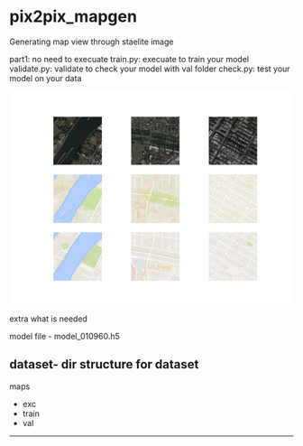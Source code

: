 # pix2pix_mapgen

Generating map view through staelite image

part1:        no need to execuate
train.py:     execuate to train your model
validate.py:  validate to check your model with val folder
check.py:     test your model on your data  

![output:](https://github.com/animeesh/pix2pix_mapgen/blob/main/plot_010960.png) 

extra what is needed 

model file -
model_010960.h5

dataset-
dir structure for dataset
---------------------------------
maps
  - exc
  - train
  - val
----------------------------------
